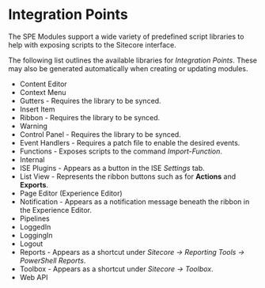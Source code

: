 # Integration Points

The SPE Modules support a wide variety of predefined script libraries to help with exposing scripts to the Sitecore interface.

The following list outlines the available libraries for *Integration Points*. These may also be generated automatically when creating or updating modules.

* Content Editor
 * Context Menu
 * Gutters - Requires the library to be synced.
 * Insert Item
 * Ribbon - Requires the library to be synced.
 * Warning
* Control Panel - Requires the library to be synced.
* Event Handlers - Requires a patch file to enable the desired events.
* Functions - Exposes scripts to the command *Import-Function*.
* Internal
 * ISE Plugins - Appears as a button in the ISE *Settings* tab.
 * List View - Represents the ribbon buttons such as for **Actions** and **Exports**.
* Page Editor (Experience Editor)
 * Notification - Appears as a notification message beneath the ribbon in the Experience Editor.
* Pipelines
 * LoggedIn
 * LoggingIn
 * Logout
* Reports - Appears as a shortcut under *Sitecore -> Reporting Tools -> PowerShell Reports*.
* Toolbox - Appears as a shortcut under *Sitecore -> Toolbox*.
* Web API

